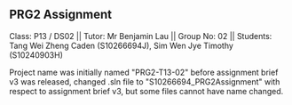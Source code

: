 PRG2 Assignment
----

Class: P13 / DS02 || Tutor: Mr Benjamin Lau || Group No: 02 || Students: Tang Wei Zheng Caden (S10266694J), Sim Wen Jye Timothy (S10240903H)


Project name was initially named "PRG2-T13-02" before assignment brief v3 was released, changed .sln file to "S10266694_PRG2Assignment" with respect to assignment brief v3, but some files cannot have name changed.
